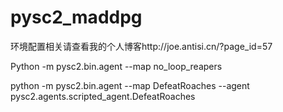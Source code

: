 # pysc2_maddpg
环境配置相关请查看我的个人博客http://joe.antisi.cn/?page_id=57

Python -m pysc2.bin.agent --map no_loop_reapers

python -m pysc2.bin.agent --map DefeatRoaches --agent pysc2.agents.scripted_agent.DefeatRoaches